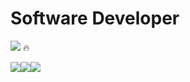 
# Software Developer


<a href="https://www.rust-lang.org/" target="_blank"><img src="https://img.shields.io/badge/Rust-000000?style=flat-square&logo=Rust&logoColor=white"/></a> 🔥


<img src="https://img.shields.io/badge/Python-000000?style=flat-square&logo=Python&logoColor=white"/><img src="https://img.shields.io/badge/C++-000000?style=flat-square&logo=cplusplus&logoColor=white"/><img src="https://img.shields.io/badge/JavaScript-000000?style=flat-square&logo=JavaScript&logoColor=white"/>
